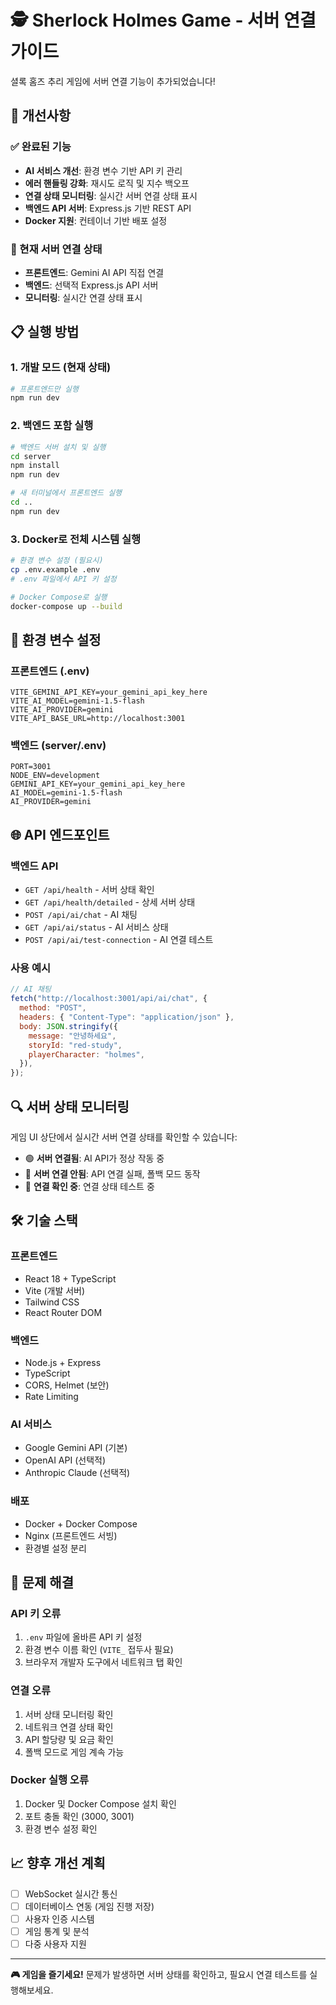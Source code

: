 # 🕵️ Sherlock Holmes Game - 서버 연결 가이드

셜록 홈즈 추리 게임에 서버 연결 기능이 추가되었습니다!

## 🚀 개선사항

### ✅ 완료된 기능

- **AI 서비스 개선**: 환경 변수 기반 API 키 관리
- **에러 핸들링 강화**: 재시도 로직 및 지수 백오프
- **연결 상태 모니터링**: 실시간 서버 연결 상태 표시
- **백엔드 API 서버**: Express.js 기반 REST API
- **Docker 지원**: 컨테이너 기반 배포 설정

### 🔧 현재 서버 연결 상태

- **프론트엔드**: Gemini AI API 직접 연결
- **백엔드**: 선택적 Express.js API 서버
- **모니터링**: 실시간 연결 상태 표시

## 📋 실행 방법

### 1. 개발 모드 (현재 상태)

```bash
# 프론트엔드만 실행
npm run dev
```

### 2. 백엔드 포함 실행

```bash
# 백엔드 서버 설치 및 실행
cd server
npm install
npm run dev

# 새 터미널에서 프론트엔드 실행
cd ..
npm run dev
```

### 3. Docker로 전체 시스템 실행

```bash
# 환경 변수 설정 (필요시)
cp .env.example .env
# .env 파일에서 API 키 설정

# Docker Compose로 실행
docker-compose up --build
```

## 🔑 환경 변수 설정

### 프론트엔드 (.env)

```env
VITE_GEMINI_API_KEY=your_gemini_api_key_here
VITE_AI_MODEL=gemini-1.5-flash
VITE_AI_PROVIDER=gemini
VITE_API_BASE_URL=http://localhost:3001
```

### 백엔드 (server/.env)

```env
PORT=3001
NODE_ENV=development
GEMINI_API_KEY=your_gemini_api_key_here
AI_MODEL=gemini-1.5-flash
AI_PROVIDER=gemini
```

## 🌐 API 엔드포인트

### 백엔드 API

- `GET /api/health` - 서버 상태 확인
- `GET /api/health/detailed` - 상세 서버 상태
- `POST /api/ai/chat` - AI 채팅
- `GET /api/ai/status` - AI 서비스 상태
- `POST /api/ai/test-connection` - AI 연결 테스트

### 사용 예시

```javascript
// AI 채팅
fetch("http://localhost:3001/api/ai/chat", {
  method: "POST",
  headers: { "Content-Type": "application/json" },
  body: JSON.stringify({
    message: "안녕하세요",
    storyId: "red-study",
    playerCharacter: "holmes",
  }),
});
```

## 🔍 서버 상태 모니터링

게임 UI 상단에서 실시간 서버 연결 상태를 확인할 수 있습니다:

- 🟢 **서버 연결됨**: AI API가 정상 작동 중
- 🔴 **서버 연결 안됨**: API 연결 실패, 폴백 모드 동작
- 🔄 **연결 확인 중**: 연결 상태 테스트 중

## 🛠️ 기술 스택

### 프론트엔드

- React 18 + TypeScript
- Vite (개발 서버)
- Tailwind CSS
- React Router DOM

### 백엔드

- Node.js + Express
- TypeScript
- CORS, Helmet (보안)
- Rate Limiting

### AI 서비스

- Google Gemini API (기본)
- OpenAI API (선택적)
- Anthropic Claude (선택적)

### 배포

- Docker + Docker Compose
- Nginx (프론트엔드 서빙)
- 환경별 설정 분리

## 🚨 문제 해결

### API 키 오류

1. `.env` 파일에 올바른 API 키 설정
2. 환경 변수 이름 확인 (`VITE_` 접두사 필요)
3. 브라우저 개발자 도구에서 네트워크 탭 확인

### 연결 오류

1. 서버 상태 모니터링 확인
2. 네트워크 연결 상태 확인
3. API 할당량 및 요금 확인
4. 폴백 모드로 게임 계속 가능

### Docker 실행 오류

1. Docker 및 Docker Compose 설치 확인
2. 포트 충돌 확인 (3000, 3001)
3. 환경 변수 설정 확인

## 📈 향후 개선 계획

- [ ] WebSocket 실시간 통신
- [ ] 데이터베이스 연동 (게임 진행 저장)
- [ ] 사용자 인증 시스템
- [ ] 게임 통계 및 분석
- [ ] 다중 사용자 지원

---

**🎮 게임을 즐기세요!** 문제가 발생하면 서버 상태를 확인하고, 필요시 연결 테스트를 실행해보세요.




